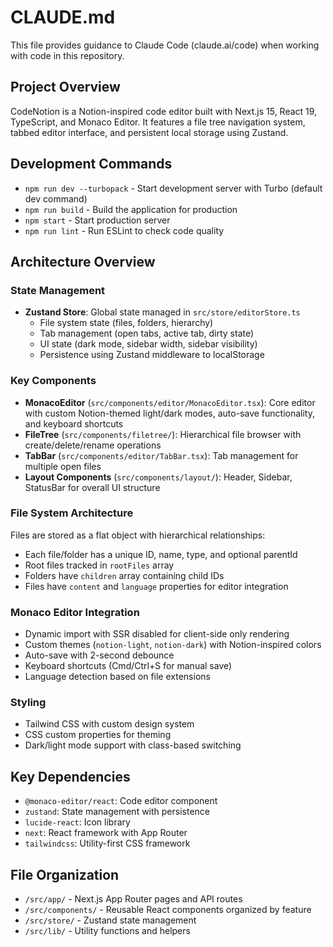 # CLAUDE.md

This file provides guidance to Claude Code (claude.ai/code) when working with code in this repository.

## Project Overview

CodeNotion is a Notion-inspired code editor built with Next.js 15, React 19, TypeScript, and Monaco Editor. It features a file tree navigation system, tabbed editor interface, and persistent local storage using Zustand.

## Development Commands

- `npm run dev --turbopack` - Start development server with Turbo (default dev command)
- `npm run build` - Build the application for production
- `npm start` - Start production server
- `npm run lint` - Run ESLint to check code quality

## Architecture Overview

### State Management
- **Zustand Store**: Global state managed in `src/store/editorStore.ts`
  - File system state (files, folders, hierarchy)
  - Tab management (open tabs, active tab, dirty state)
  - UI state (dark mode, sidebar width, sidebar visibility)
  - Persistence using Zustand middleware to localStorage

### Key Components
- **MonacoEditor** (`src/components/editor/MonacoEditor.tsx`): Core editor with custom Notion-themed light/dark modes, auto-save functionality, and keyboard shortcuts
- **FileTree** (`src/components/filetree/`): Hierarchical file browser with create/delete/rename operations
- **TabBar** (`src/components/editor/TabBar.tsx`): Tab management for multiple open files
- **Layout Components** (`src/components/layout/`): Header, Sidebar, StatusBar for overall UI structure

### File System Architecture
Files are stored as a flat object with hierarchical relationships:
- Each file/folder has a unique ID, name, type, and optional parentId
- Root files tracked in `rootFiles` array
- Folders have `children` array containing child IDs
- Files have `content` and `language` properties for editor integration

### Monaco Editor Integration
- Dynamic import with SSR disabled for client-side only rendering
- Custom themes (`notion-light`, `notion-dark`) with Notion-inspired colors
- Auto-save with 2-second debounce
- Keyboard shortcuts (Cmd/Ctrl+S for manual save)
- Language detection based on file extensions

### Styling
- Tailwind CSS with custom design system
- CSS custom properties for theming
- Dark/light mode support with class-based switching

## Key Dependencies
- `@monaco-editor/react`: Code editor component
- `zustand`: State management with persistence
- `lucide-react`: Icon library
- `next`: React framework with App Router
- `tailwindcss`: Utility-first CSS framework

## File Organization
- `/src/app/` - Next.js App Router pages and API routes
- `/src/components/` - Reusable React components organized by feature
- `/src/store/` - Zustand state management
- `/src/lib/` - Utility functions and helpers
